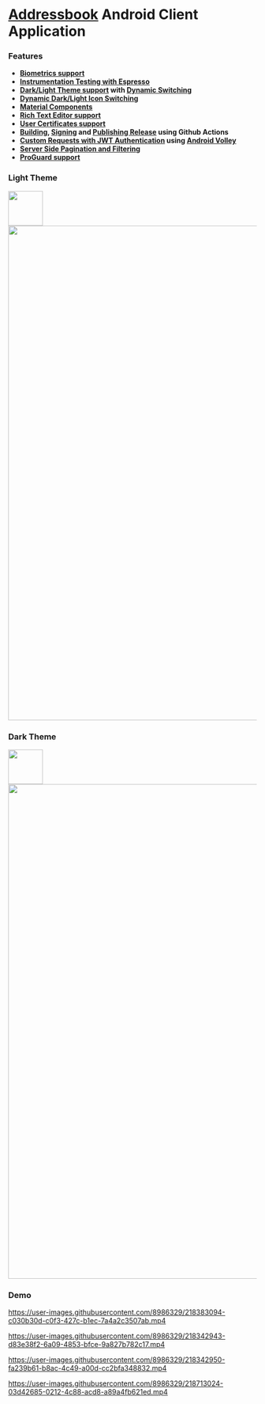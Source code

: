 # [Addressbook](https://github.com/dredwardhyde/addressbook) Android Client Application

### Features

- **[Biometrics support](https://github.com/dredwardhyde/addressbook-android-app/blob/master/app/src/main/kotlin/com/deepschneider/addressbook/activities/LoginActivity.kt#L337)**
- **[Instrumentation Testing with Espresso](https://github.com/dredwardhyde/addressbook-android-app/blob/master/app/src/androidTest/kotlin/com/deepschneider/addressbook/WorkflowTest.kt)**
- **[Dark/Light Theme support](https://github.com/dredwardhyde/addressbook-android-app/blob/master/app/src/main/res/values/themes.xml) with [Dynamic Switching](https://github.com/dredwardhyde/addressbook-android-app/blob/master/app/src/main/kotlin/com/deepschneider/addressbook/activities/LoginActivity.kt#L60)**
- **[Dynamic Dark/Light Icon Switching](https://github.com/dredwardhyde/addressbook-android-app/blob/master/app/src/main/kotlin/com/deepschneider/addressbook/activities/LoginActivity.kt#L99)**
- **[Material Components](https://github.com/dredwardhyde/addressbook-android-app#demo)**
- **[Rich Text Editor support](https://github.com/dredwardhyde/addressbook-android-app/blob/master/app/src/main/res/layouts/activities/layout/activity_create_or_edit_person.xml#L179)**
- **[User Certificates support](https://github.com/dredwardhyde/addressbook-android-app/blob/master/app/src/main/res/xml/network_security_config.xml#L5)**
- **[Building](https://github.com/dredwardhyde/addressbook-android-app/blob/master/.github/workflows/android.yml#L31), [Signing](https://github.com/dredwardhyde/addressbook-android-app/blob/master/app/build.gradle#L20) and [Publishing Release](https://github.com/dredwardhyde/addressbook-android-app/blob/master/.github/workflows/android.yml#L44) using Github Actions**
- **[Custom Requests with JWT Authentication](https://github.com/dredwardhyde/addressbook-android-app/blob/master/app/src/main/kotlin/com/deepschneider/addressbook/network/FilteredListRequest.kt) using [Android Volley](https://github.com/dredwardhyde/addressbook-android-app/blob/master/app/src/main/kotlin/com/deepschneider/addressbook/activities/AbstractListActivity.kt#L96)**
- **[Server Side Pagination and Filtering](https://github.com/dredwardhyde/addressbook-android-app/blob/master/app/src/main/kotlin/com/deepschneider/addressbook/activities/OrganizationsActivity.kt#L82)**
- **[ProGuard support](https://github.com/dredwardhyde/addressbook-android-app/blob/master/app/proguard-rules.pro)**

### Light Theme
<img src="https://raw.githubusercontent.com/dredwardhyde/addressbook-android-app/master/app/src/main/res/mipmap-xxxhdpi/ic_launcher.png" width="70"/>  
<img src="https://raw.githubusercontent.com/dredwardhyde/addressbook-android-app/master/screenshots/all_panels_light.png" width="1000"/>  

### Dark Theme
<img src="https://raw.githubusercontent.com/dredwardhyde/addressbook-android-app/master/app/src/main/res/mipmap-xxxhdpi/ic_launcher_dark.png" width="70"/>  
<img src="https://raw.githubusercontent.com/dredwardhyde/addressbook-android-app/master/screenshots/all_panels_dark.png" width="1000"/>  

### Demo

https://user-images.githubusercontent.com/8986329/218383094-c030b30d-c0f3-427c-b1ec-7a4a2c3507ab.mp4

https://user-images.githubusercontent.com/8986329/218342943-d83e38f2-6a09-4853-bfce-9a827b782c17.mp4

https://user-images.githubusercontent.com/8986329/218342950-fa239b61-b8ac-4c49-a00d-cc2bfa348832.mp4

https://user-images.githubusercontent.com/8986329/218713024-03d42685-0212-4c88-acd8-a89a4fb621ed.mp4



